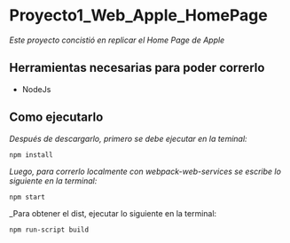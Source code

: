# Proyecto1_Web_Apple_HomePage
_Este proyecto concistió en replicar el Home Page de Apple_

## Herramientas necesarias para poder correrlo
* NodeJs

## Como ejecutarlo

_Después de descargarlo, primero se debe ejecutar en la teminal:_

```
npm install
```

_Luego, para correrlo localmente con webpack-web-services se escribe lo siguiente en la terminal:_

```
npm start
```

_Para obtener el dist, ejecutar lo siguiente en la terminal:

```
npm run-script build
```
